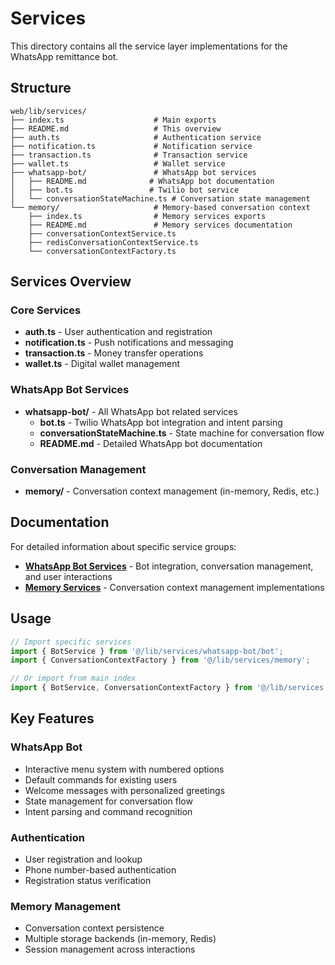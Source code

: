 # Services

This directory contains all the service layer implementations for the WhatsApp remittance bot.

## Structure

```
web/lib/services/
├── index.ts                    # Main exports
├── README.md                   # This overview
├── auth.ts                     # Authentication service
├── notification.ts             # Notification service
├── transaction.ts              # Transaction service
├── wallet.ts                   # Wallet service
├── whatsapp-bot/               # WhatsApp bot services
│   ├── README.md              # WhatsApp bot documentation
│   ├── bot.ts                 # Twilio bot service
│   └── conversationStateMachine.ts # Conversation state management
└── memory/                     # Memory-based conversation context
    ├── index.ts                # Memory services exports
    ├── README.md               # Memory services documentation
    ├── conversationContextService.ts
    ├── redisConversationContextService.ts
    └── conversationContextFactory.ts
```

## Services Overview

### Core Services
- **auth.ts** - User authentication and registration
- **notification.ts** - Push notifications and messaging
- **transaction.ts** - Money transfer operations
- **wallet.ts** - Digital wallet management

### WhatsApp Bot Services
- **whatsapp-bot/** - All WhatsApp bot related services
  - **bot.ts** - Twilio WhatsApp bot integration and intent parsing
  - **conversationStateMachine.ts** - State machine for conversation flow
  - **README.md** - Detailed WhatsApp bot documentation

### Conversation Management
- **memory/** - Conversation context management (in-memory, Redis, etc.)

## Documentation

For detailed information about specific service groups:

- **[WhatsApp Bot Services](./whatsapp-bot/README.md)** - Bot integration, conversation management, and user interactions
- **[Memory Services](./memory/README.md)** - Conversation context management implementations

## Usage

```typescript
// Import specific services
import { BotService } from '@/lib/services/whatsapp-bot/bot';
import { ConversationContextFactory } from '@/lib/services/memory';

// Or import from main index
import { BotService, ConversationContextFactory } from '@/lib/services';
```

## Key Features

### WhatsApp Bot
- Interactive menu system with numbered options
- Default commands for existing users
- Welcome messages with personalized greetings
- State management for conversation flow
- Intent parsing and command recognition

### Authentication
- User registration and lookup
- Phone number-based authentication
- Registration status verification

### Memory Management
- Conversation context persistence
- Multiple storage backends (in-memory, Redis)
- Session management across interactions
